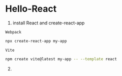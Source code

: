 # Hello-React

1. install React and create-react-app

`Webpack`

```bash
npx create-react-app my-app
```

`Vite`

```bash
npm create vite@latest my-app -- --template react
```

2.
